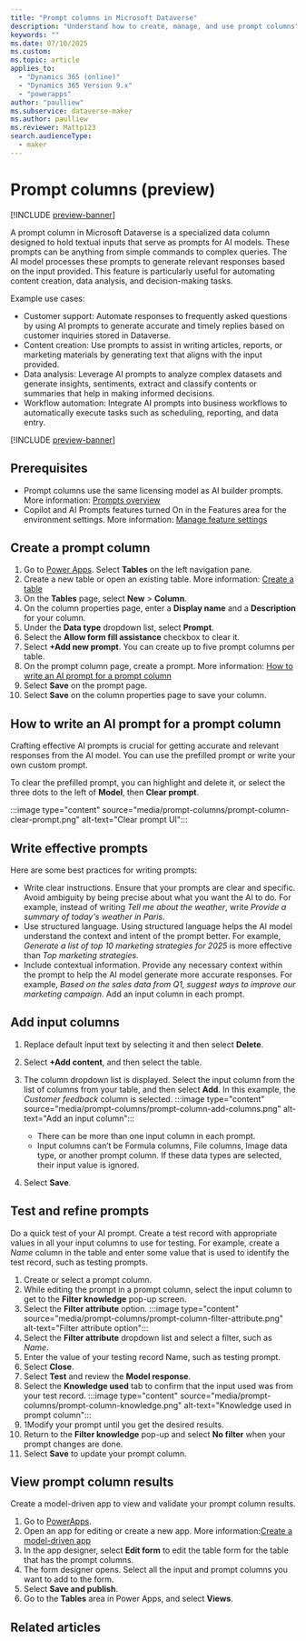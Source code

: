 ```yaml
---
title: "Prompt columns in Microsoft Dataverse"
description: "Understand how to create, manage, and use prompt columns"
keywords: ""
ms.date: 07/10/2025
ms.custom: 
ms.topic: article
applies_to: 
  - "Dynamics 365 (online)"
  - "Dynamics 365 Version 9.x"
  - "powerapps"
author: "paulliew"
ms.subservice: dataverse-maker
ms.author: paulliew
ms.reviewer: Mattp123
search.audienceType: 
  - maker
---
```

# Prompt columns (preview)

[!INCLUDE [preview-banner](~/../shared-content/shared/preview-includes/preview-banner.md)]

A prompt column in Microsoft Dataverse is a specialized data column designed to hold textual inputs that serve as prompts for AI models. These prompts can be anything from simple commands to complex queries. The AI model processes these prompts to generate relevant responses based on the input provided. This feature is particularly useful for automating content creation, data analysis, and decision-making tasks.

Example use cases:

- Customer support: Automate responses to frequently asked questions by using AI prompts to generate accurate and timely replies based on customer inquiries stored in Dataverse.
- Content creation: Use prompts to assist in writing articles, reports, or marketing materials by generating text that aligns with the input provided.
- Data analysis: Leverage AI prompts to analyze complex datasets and generate insights, sentiments, extract and classify contents or summaries that help in making informed decisions.
- Workflow automation: Integrate AI prompts into business workflows to automatically execute tasks such as scheduling, reporting, and data entry.

[!INCLUDE [preview-banner](~/../shared-content/shared/preview-includes/preview-note-pp.md)]

## Prerequisites

- Prompt columns use the same licensing model as AI builder prompts. More information: [Prompts overview](/ai-builder/prompts-overview#prerequisites)
- Copilot and AI Prompts features turned On in the Features area for the environment settings. More information: [Manage feature settings](/power-platform/admin/settings-features?tabs=new#copilot-preview)

<!--Are there other prereqs such as does the environment have to be in a specific region, such as US? -->

## Create a prompt column 

1. Go to [Power Apps](https://make.powerapps.com/). Select **Tables** on the left navigation pane.
1. Create a new table or open an existing table. More information: [Create a table](create-edit-entities-portal.md#create-a-table)
1. On the **Tables** page, select **New** > **Column**.
1. On the column properties page, enter a **Display name** and a **Description** for your column.
1. Under the **Data type** dropdown list, select **Prompt**.
1. Select the **Allow form fill assistance** checkbox to clear it.
1. Select **+Add new prompt**. You can create up to five prompt columns per table.
1. On the prompt column page, create a prompt. More information: [How to write an AI prompt for a prompt column](#how-to-write-an-ai-prompt-for-a-prompt-column)
1. Select **Save** on the prompt page.
1. Select **Save** on the column properties page to save your column.

## How to write an AI prompt for a prompt column

Crafting effective AI prompts is crucial for getting accurate and relevant responses from the AI model. You can use the prefilled prompt or write your own custom prompt.

To clear the prefilled prompt, you can highlight and delete it, or select the three dots to the left of **Model**, then **Clear prompt**.

:::image type="content" source="media/prompt-columns/prompt-column-clear-prompt.png" alt-text="Clear prompt UI":::

## Write effective prompts

Here are some best practices for writing prompts:

- Write clear instructions. Ensure that your prompts are clear and specific. Avoid ambiguity by being precise about what you want the AI to do. For example, instead of writing *Tell me about the weather*, write *Provide a summary of today's weather in Paris*.
- Use structured language. Using structured language helps the AI model understand the context and intent of the prompt better. For example, *Generate a list of top 10 marketing strategies for 2025* is more effective than *Top marketing strategies*.
- Include contextual information. Provide any necessary context within the prompt to help the AI model generate more accurate responses. For example, *Based on the sales data from Q1, suggest ways to improve our marketing campaign*. Add an input column in each prompt.

## Add input columns

1. Replace default input text by selecting it and then select **Delete**.
1. Select **+Add content**, and then select the table.
1. The column dropdown list is displayed. Select the input column from the list of columns from your table, and then select **Add**. In this example, the *Customer feedback* column is selected.
   :::image type="content" source="media/prompt-columns/prompt-column-add-columns.png" alt-text="Add an input column":::

   - There can be more than one input column in each prompt.
   - Input columns can’t be Formula columns, File columns, Image data type, or another prompt column. If these data types are selected, their input value is ignored.

1. Select **Save**.

## Test and refine prompts

Do a quick test of your AI prompt. Create a test record with appropriate values in all your input columns to use for testing. For example, create a *Name* column in the table and enter some value that is used to identify the test record, such as testing prompts.

1. Create or select a prompt column.
1. While editing the prompt in a prompt column, select the input column to get to the **Filter knowledge** pop-up screen.
1. Select the **Filter attribute** option. 
   :::image type="content" source="media/prompt-columns/prompt-column-filter-attribute.png" alt-text="Filter attribute option":::
1. Select the **Filter attribute** dropdown list and select a filter, such as *Name*. 
1. Enter the value of your testing record Name, such as testing prompt.
1. Select **Close**. 
1. Select **Test** and review the **Model response**.
1. Select the **Knowledge used** tab to confirm that the input used was from your test record.
   :::image type="content" source="media/prompt-columns/prompt-column-knowledge.png" alt-text="Knowledge used in prompt column":::
1. 1Modify your prompt until you get the desired results.  
1. Return to the **Filter knowledge** pop-up and select **No filter** when your prompt changes are done.
1. Select **Save** to update your prompt column.

## View prompt column results

Create a model-driven app to view and validate your prompt column results.

1. Go to [PowerApps](https://make.powerapps.com/).
1. Open an app for editing or create a new app. More information:[Create a model-driven app](../model-driven-apps/create-model-driven-app.md)
1. In the app designer, select **Edit form** to edit the table form for the table that has the prompt columns.  
1. The form designer opens. Select all the input and prompt columns you want to add to the form. 
1. Select **Save and publish**. 
1. Go to the **Tables** area in Power Apps, and select **Views**.

<!-- What should the user do next? What should they expect to see? What view do they open, etc? -->

## Related articles
<!-- What's the RAI FAQ for this feature? -->